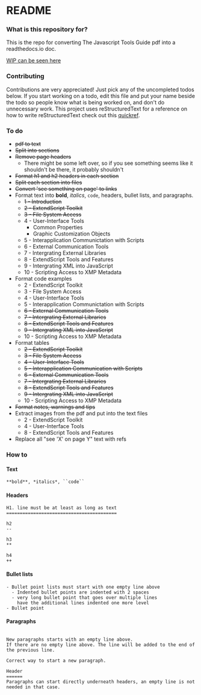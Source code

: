 # README #

### What is this repository for? ###

This is the repo for converting The Javascript Tools Guide pdf into a readthedocs.io doc.

[WIP can be seen here](http://javascript-tools-guide.readthedocs.io/en/latest/)

### Contributing ###

Contributions are very appreciated! Just pick any of the uncompleted todos below. If you start working on a todo, edit this file and put your name beside the todo so people know what is being worked on, and don't do unnecessary work.
This project uses reStructuredText for a reference on how to write reStructuredText check out this [quickref](http://docutils.sourceforge.net/docs/user/rst/quickref.html).

### To do ###

- ~~pdf to text~~
- ~~Split into sections~~
- ~~Remove page headers~~
    - There might be some left over, so if you see something seems like it shouldn't be there, it probably shouldn't
- ~~Format h1 and h2 headers in each section~~
- ~~Split each section into files~~
- ~~Convert 'see something on page' to links~~
- Format text into **bold**, *italics*, `code`, headers, bullet lists, and paragraphs.
    - ~~1 - Introduction~~
    - ~~2 - ExtendScript Toolkit~~
    - ~~3 - File System Access~~
    - 4 - User-Interface Tools
        - Common Properties
        - Graphic Customization Objects
    - 5 - Interapplication Communictation with Scripts
    - 6 - External Communication Tools
    - 7 - Intergrating External Libraries
    - 8 - ExtendScript Tools and Features
    - 9 - Intergrating XML into JavaScript
    - 10 - Scripting Access to XMP Metadata
- Format code examples
    - 2 - ExtendScript Toolkit
    - 3 - File System Access
    - 4 - User-Interface Tools
    - 5 - Interapplication Communictation with Scripts
    - ~~6 - External Communication Tools~~
    - ~~7 - Intergrating External Libraries~~
    - ~~8 - ExtendScript Tools and Features~~
    - ~~9 - Intergrating XML into JavaScript~~
    - 10 - Scripting Access to XMP Metadata
- Format tables
    - ~~2 - ExtendScript Toolkit~~
    - ~~3 - File System Access~~
    - ~~4 - User-Interface Tools~~
    - ~~5 - Interapplication Communication with Scripts~~
    - ~~6 - External Communication Tools~~
    - ~~7 - Intergrating External Libraries~~
    - ~~8 - ExtendScript Tools and Features~~
    - ~~9 - Intergrating XML into JavaScript~~
    - 10 - Scripting Access to XMP Metadata
- ~~Format notes, warnings and tips~~
- Extract images from the pdf and put into the text files
    - 2 - ExtendScript Toolkit
    - 4 - User-Interface Tools
    - 8 - ExtendScript Tools and Features
- Replace all "see 'X' on page Y" text with refs

### How to ###

#### Text

```
**bold**, *italics*, ``code``
```

#### Headers

```
H1. line must be at least as long as text
=========================================

h2
--

h3
**

h4
++
```

#### Bullet lists

```
- Bullet point lists must start with one empty line above
  - Indented bullet points are indented with 2 spaces
  - very long bullet point that goes over multiple lines
    have the additional lines indented one more level
- Bullet point
```

#### Paragraphs

```

New paragraphs starts with an empty line above.
If there are no empty line above. The line will be added to the end of the previous line.

Correct way to start a new paragraph.

Header
======
Paragraphs can start directly underneath headers, an empty line is not needed in that case.
```
